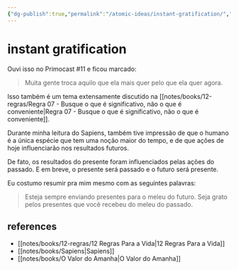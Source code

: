 ```yaml
---
{"dg-publish":true,"permalink":"/atomic-ideas/instant-gratification/","dgHomeLink":true,"dgPassFrontmatter":false,"dgShowBacklinks":true,"dgShowLocalGraph":true}
---
```


# instant gratification

Ouvi isso no Primocast #11 e ficou marcado:

> Muita gente troca aquilo que ela mais quer pelo que ela quer agora.

Isso também é um tema extensamente discutido na [[notes/books/12-regras/Regra 07 - Busque o que é significativo, não o que é conveniente|Regra 07 - Busque o que é significativo, não o que é conveniente]].

Durante minha leitura do Sapiens, também tive impressão de que o humano é a única espécie que tem uma noção maior do tempo, e de que ações de hoje influenciarão nos resultados futuros.

De fato, os resultados do presente foram influenciados pelas ações do passado. E em breve, o presente será passado e o futuro será presente.

Eu costumo resumir pra mim mesmo com as seguintes palavras:

> Esteja sempre enviando presentes para o meleu do futuro. Seja grato pelos presentes que você recebeu do meleu do passado.



## references

 - [[notes/books/12-regras/12 Regras Para a Vida|12 Regras Para a Vida]]
 - [[notes/books/Sapiens|Sapiens]]
 - [[notes/books/O Valor do Amanha|O Valor do Amanha]]
